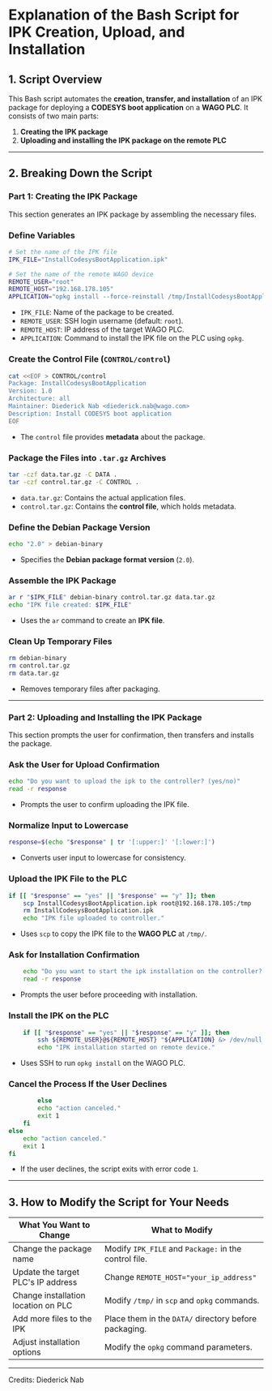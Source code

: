 # Explanation of the Bash Script for IPK Creation, Upload, and Installation

## **1. Script Overview**
This Bash script automates the **creation, transfer, and installation** of an IPK package for deploying a **CODESYS boot application** on a **WAGO PLC**. It consists of two main parts:
1. **Creating the IPK package**
2. **Uploading and installing the IPK package on the remote PLC**

---

## **2. Breaking Down the Script**

### **Part 1: Creating the IPK Package**
This section generates an IPK package by assembling the necessary files.

### **Define Variables**
```bash
# Set the name of the IPK file
IPK_FILE="InstallCodesysBootApplication.ipk"

# Set the name of the remote WAGO device
REMOTE_USER="root"
REMOTE_HOST="192.168.178.105"
APPLICATION="opkg install --force-reinstall /tmp/InstallCodesysBootApplication.ipk"
```
- `IPK_FILE`: Name of the package to be created.
- `REMOTE_USER`: SSH login username (default: `root`).
- `REMOTE_HOST`: IP address of the target WAGO PLC.
- `APPLICATION`: Command to install the IPK file on the PLC using `opkg`.

### **Create the Control File (`CONTROL/control`)**
```bash
cat <<EOF > CONTROL/control
Package: InstallCodesysBootApplication
Version: 1.0
Architecture: all
Maintainer: Diederick Nab <diederick.nab@wago.com>
Description: Install CODESYS boot application
EOF
```
- The `control` file provides **metadata** about the package.

### **Package the Files into `.tar.gz` Archives**
```bash
tar -czf data.tar.gz -C DATA .
tar -czf control.tar.gz -C CONTROL .
```
- `data.tar.gz`: Contains the actual application files.
- `control.tar.gz`: Contains the **control file**, which holds metadata.

### **Define the Debian Package Version**
```bash
echo "2.0" > debian-binary
```
- Specifies the **Debian package format version** (`2.0`).

### **Assemble the IPK Package**
```bash
ar r "$IPK_FILE" debian-binary control.tar.gz data.tar.gz
echo "IPK file created: $IPK_FILE"
```
- Uses the `ar` command to create an **IPK file**.

### **Clean Up Temporary Files**
```bash
rm debian-binary
rm control.tar.gz
rm data.tar.gz
```
- Removes temporary files after packaging.

---

### **Part 2: Uploading and Installing the IPK Package**
This section prompts the user for confirmation, then transfers and installs the package.

### **Ask the User for Upload Confirmation**
```bash
echo "Do you want to upload the ipk to the controller? (yes/no)"
read -r response
```
- Prompts the user to confirm uploading the IPK file.

### **Normalize Input to Lowercase**
```bash
response=$(echo "$response" | tr '[:upper:]' '[:lower:]')
```
- Converts user input to lowercase for consistency.

### **Upload the IPK File to the PLC**
```bash
if [[ "$response" == "yes" || "$response" == "y" ]]; then
    scp InstallCodesysBootApplication.ipk root@192.168.178.105:/tmp
    rm InstallCodesysBootApplication.ipk
    echo "IPK file uploaded to controller."
```
- Uses `scp` to copy the IPK file to the **WAGO PLC** at `/tmp/`.

### **Ask for Installation Confirmation**
```bash
    echo "Do you want to start the ipk installation on the controller? (yes/no)"
    read -r response
```
- Prompts the user before proceeding with installation.

### **Install the IPK on the PLC**
```bash
    if [[ "$response" == "yes" || "$response" == "y" ]]; then
        ssh ${REMOTE_USER}@${REMOTE_HOST} "${APPLICATION} &> /dev/null &"
        echo "IPK installation started on remote device."
```
- Uses SSH to run `opkg install` on the WAGO PLC.

### **Cancel the Process If the User Declines**
```bash
        else
        echo "action canceled."
        exit 1
    fi
else
    echo "action canceled."
    exit 1
fi
```
- If the user declines, the script exits with error code `1`.

---

## **3. How to Modify the Script for Your Needs**
| **What You Want to Change** | **What to Modify** |
|----------------------------|--------------------|
| Change the package name | Modify `IPK_FILE` and `Package:` in the control file. |
| Update the target PLC's IP address | Change `REMOTE_HOST="your_ip_address"` |
| Change installation location on PLC | Modify `/tmp/` in `scp` and `opkg` commands. |
| Add more files to the IPK | Place them in the `DATA/` directory before packaging. |
| Adjust installation options | Modify the `opkg` command parameters. |

---
Credits: Diederick Nab
